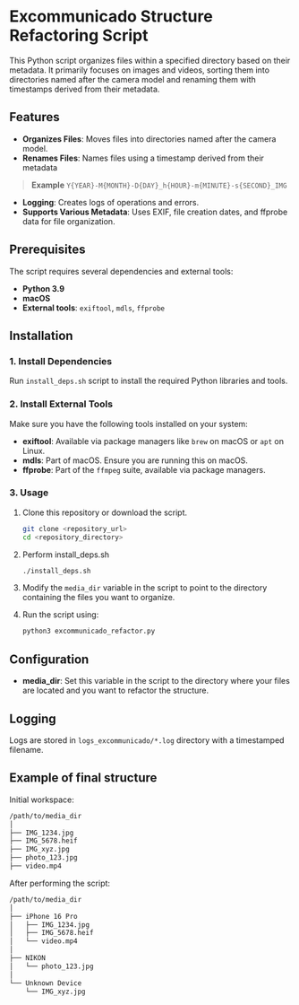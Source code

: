 # Excommunicado Structure Refactoring Script

This Python script organizes files within a specified directory based on their metadata. It primarily focuses on images and videos, sorting them into directories named after the camera model and renaming them with timestamps derived from their metadata.

## Features

- **Organizes Files**: Moves files into directories named after the camera model.
- **Renames Files**: Names files using a timestamp derived from their metadata
> **Example** `Y{YEAR}-M{MONTH}-D{DAY}_h{HOUR}-m{MINUTE}-s{SECOND}_IMG`
- **Logging**: Creates logs of operations and errors.
- **Supports Various Metadata**: Uses EXIF, file creation dates, and ffprobe data for file organization.

## Prerequisites

The script requires several dependencies and external tools:

- **Python 3.9**
- **macOS**
- **External tools**: `exiftool`, `mdls`, `ffprobe`

## Installation

### 1. Install Dependencies

Run `install_deps.sh` script to install the required Python libraries and tools.

### 2. Install External Tools

Make sure you have the following tools installed on your system:
- **exiftool**: Available via package managers like `brew` on macOS or `apt` on Linux.
- **mdls**: Part of macOS. Ensure you are running this on macOS.
- **ffprobe**: Part of the `ffmpeg` suite, available via package managers.

### 3. Usage

1. Clone this repository or download the script.

    ```bash
    git clone <repository_url>
    cd <repository_directory>
    ```

2. Perform install_deps.sh

    ```bash
    ./install_deps.sh
    ```

3. Modify the `media_dir` variable in the script to point to the directory containing the files you want to organize.
4. Run the script using:

    ```bash
    python3 excommunicado_refactor.py
    ```

## Configuration

- **media_dir**: Set this variable in the script to the directory where your files are located and you want to refactor the structure.

## Logging

Logs are stored in `logs_excommunicado/*.log` directory with a timestamped filename.

## Example of final structure

Initial workspace:
```bash
/path/to/media_dir
│
├── IMG_1234.jpg
├── IMG_5678.heif
├── IMG_xyz.jpg
├── photo_123.jpg
├── video.mp4
```

After performing the script:
```bash
/path/to/media_dir
│
├── iPhone 16 Pro
│   ├── IMG_1234.jpg
│   ├── IMG_5678.heif
│   └── video.mp4
│
├── NIKON
│   └── photo_123.jpg
│
└── Unknown Device
    └── IMG_xyz.jpg
```